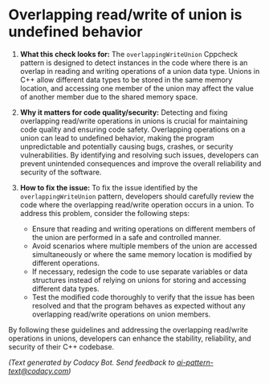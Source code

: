# Overlapping read/write of union is undefined behavior

1. **What this check looks for:**
   The `overlappingWriteUnion` Cppcheck pattern is designed to detect instances in the code where there is an overlap in reading and writing operations of a union data type. Unions in C++ allow different data types to be stored in the same memory location, and accessing one member of the union may affect the value of another member due to the shared memory space.

2. **Why it matters for code quality/security:**
   Detecting and fixing overlapping read/write operations in unions is crucial for maintaining code quality and ensuring code safety. Overlapping operations on a union can lead to undefined behavior, making the program unpredictable and potentially causing bugs, crashes, or security vulnerabilities. By identifying and resolving such issues, developers can prevent unintended consequences and improve the overall reliability and security of the software.

3. **How to fix the issue:**
   To fix the issue identified by the `overlappingWriteUnion` pattern, developers should carefully review the code where the overlapping read/write operation occurs in a union. To address this problem, consider the following steps:
   - Ensure that reading and writing operations on different members of the union are performed in a safe and controlled manner.
   - Avoid scenarios where multiple members of the union are accessed simultaneously or where the same memory location is modified by different operations.
   - If necessary, redesign the code to use separate variables or data structures instead of relying on unions for storing and accessing different data types.
   - Test the modified code thoroughly to verify that the issue has been resolved and that the program behaves as expected without any overlapping read/write operations on union members.

By following these guidelines and addressing the overlapping read/write operations in unions, developers can enhance the stability, reliability, and security of their C++ codebase.

_(Text generated by Codacy Bot. Send feedback to ai-pattern-text@codacy.com)_
